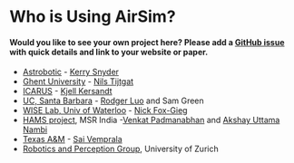 # Who is Using AirSim?

#### Would you like to see your own project here? Please add a [GitHub issue](https://github.com/microsoft/airsim/issues) with quick details and link to your website or paper. 

*  [Astrobotic](https://www.astrobotic.com/technology) - [Kerry Snyder](http://www.ohscope.com/)
* [Ghent University](https://www.ugent.be) - [Nils Tijtgat](https://timebutt.github.io/static/author/nils/)
* [ICARUS](http://icarus.upc.edu) - [Kjell Kersandt](https://github.com/kjell-k)
* [UC, Santa Barbara](https://www.ucsb.edu/) - [Rodger Luo](http://www.rodgerluo.com/) and Sam Green
* [WISE Lab, Univ of Waterloo](https://uwaterloo.ca/waterloo-intelligent-systems-engineering-lab/) - [Nick Fox-Gieg](https://uwaterloo.ca/waterloo-intelligent-systems-engineering-lab/about/people/nafoxgie)
* [HAMS project](https://www.microsoft.com/en-us/research/project/hams/), MSR India -[Venkat Padmanabhan](https://www.microsoft.com/en-us/research/people/padmanab/) and [Akshay Uttama Nambi](https://www.microsoft.com/en-us/research/people/t-snaksh/)
* [Texas A&M](https://www.tamu.edu/) - [Sai Vemprala](http://www.saihv.com/)
* [Robotics and Perception Group](http://rpg.ifi.uzh.ch/), University of Zurich 
